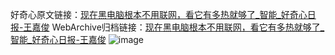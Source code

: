 好奇心原文链接：[现在黑电脑根本不用联网，看它有多热就够了_智能_好奇心日报-王嘉俊](https://www.qdaily.com/articles/7707.html)
WebArchive归档链接：[现在黑电脑根本不用联网，看它有多热就够了_智能_好奇心日报-王嘉俊](http://web.archive.org/web/20190623172619/https://www.qdaily.com/articles/7707.html)
![image](http://ww3.sinaimg.cn/large/007d5XDply1g3wjoi0tftj30u02lfqtk)